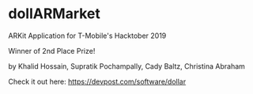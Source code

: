 # dollARMarket
ARKit Application for T-Mobile's Hacktober 2019 

Winner of 2nd Place Prize!

by Khalid Hossain, Supratik Pochampally, Cady Baltz, Christina Abraham

Check it out here: https://devpost.com/software/dollar
